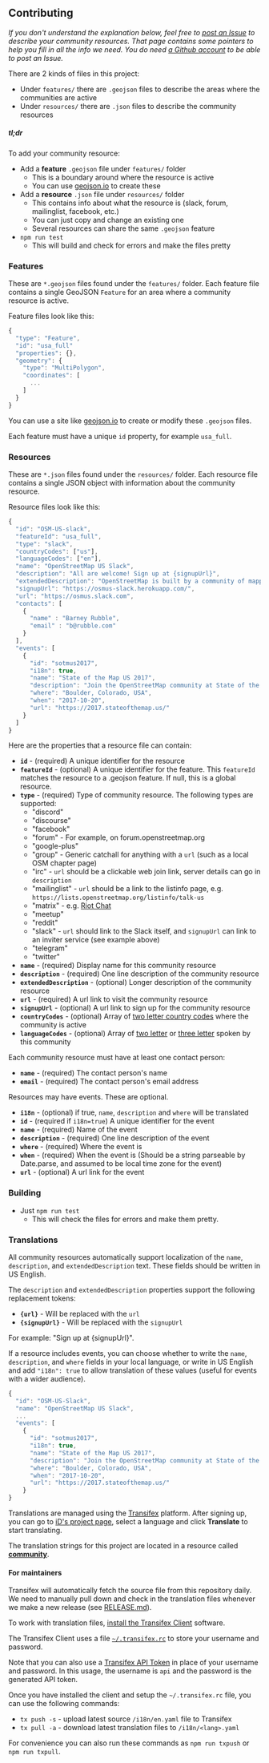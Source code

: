 ## Contributing

*If you don't understand the explanation below, feel free to [post an Issue](https://github.com/osmlab/osm-community-index/issues/new) to describe your community resources. That page contains some pointers to help you fill in all the info we  need. You do need [a Github account](https://github.com/join) to be able to post an Issue.*

There are 2 kinds of files in this project:

* Under `features/` there are `.geojson` files to describe the areas where the communities are active
* Under `resources/` there are `.json` files to describe the community resources

##### tl;dr

To add your community resource:

* Add a **feature** `.geojson` file under `features/` folder
  * This is a boundary around where the resource is active
  * You can use [geojson.io](http://geojson.io) to create these
* Add a **resource** `.json` file under `resources/` folder
  * This contains info about what the resource is (slack, forum, mailinglist, facebook, etc.)
  * You can just copy and change an existing one
  * Several resources can share the same `.geojson` feature
* `npm run test`
  * This will build and check for errors and make the files pretty


### Features

These are `*.geojson` files found under the `features/` folder.
Each feature file contains a single GeoJSON `Feature` for an area where a
community resource is active.

Feature files look like this:

```js
{
  "type": "Feature",
  "id": "usa_full"
  "properties": {},
  "geometry": {
    "type": "MultiPolygon",
    "coordinates": [
      ...
    ]
  }
}
```

You can use a site like [geojson.io](http://geojson.io) to create or modify these `.geojson` files.

Each feature must have a unique `id` property, for example `usa_full`.


### Resources

These are `*.json` files found under the `resources/` folder.
Each resource file contains a single JSON object with information about
the community resource.

Resource files look like this:

```js
{
  "id": "OSM-US-slack",
  "featureId": "usa_full",
  "type": "slack",
  "countryCodes": ["us"],
  "languageCodes": ["en"],
  "name": "OpenStreetMap US Slack",
  "description": "All are welcome! Sign up at {signupUrl}",
  "extendedDescription": "OpenStreetMap is built by a community of mappers that..."
  "signupUrl": "https://osmus-slack.herokuapp.com/",
  "url": "https://osmus.slack.com",
  "contacts": [
    {
      "name" : "Barney Rubble",
      "email" : "b@rubble.com"
    }
  ],
  "events": [
    {
      "id": "sotmus2017",
      "i18n": true,
      "name": "State of the Map US 2017",
      "description": "Join the OpenStreetMap community at State of the Map US in Boulder, Colorado.",
      "where": "Boulder, Colorado, USA",
      "when": "2017-10-20",
      "url": "https://2017.stateofthemap.us/"
    }
  ]
}
```

Here are the properties that a resource file can contain:

* __`id`__ - (required) A unique identifier for the resource
* __`featureId`__ - (optional) A unique identifier for the feature. This `featureId` matches
the resource to a .geojson feature. If null, this is a global resource.
* __`type`__ - (required) Type of community resource. The following types are supported:
  * "discord"
  * "discourse"
  * "facebook"
  * "forum" - For example, on forum.openstreetmap.org
  * "google-plus"
  * "group" - Generic catchall for anything with a `url` (such as a local OSM chapter page)
  * "irc" - `url` should be a clickable web join link, server details can go in `description`
  * "mailinglist" - `url` should be a link to the listinfo page, e.g. `https://lists.openstreetmap.org/listinfo/talk-us`
  * "matrix" - e.g. [Riot Chat](https://matrix.org/docs/projects/client/riot.html)
  * "meetup"
  * "reddit"
  * "slack" - `url` should link to the Slack itself, and `signupUrl` can link to an inviter service (see example above)
  * "telegram"
  * "twitter"
* __`name`__ - (required) Display name for this community resource
* __`description`__ - (required) One line description of the community resource
* __`extendedDescription`__ - (optional) Longer description of the community resource
* __`url`__ - (required) A url link to visit the community resource
* __`signupUrl`__ - (optional) A url link to sign up for the community resource
* __`countryCodes`__ - (optional) Array of [two letter country codes](https://en.wikipedia.org/wiki/ISO_3166-1#Current_codes)
where the community is active
* __`languageCodes`__ - (optional) Array of [two letter](https://en.wikipedia.org/wiki/List_of_ISO_639-1_codes) or [three letter](https://en.wikipedia.org/wiki/List_of_ISO_639-3_codes) spoken by this community

Each community resource must have at least one contact person:

* __`name`__ - (required) The contact person's name
* __`email`__ - (required) The contact person's email address

Resources may have events. These are optional.

* __`i18n`__ - (optional) if true, `name`, `description` and `where` will be translated
* __`id`__ - (required if `i18n=true`) A unique identifier for the event
* __`name`__ - (required) Name of the event
* __`description`__ - (required) One line description of the event
* __`where`__ - (required) Where the event is
* __`when`__ - (required) When the event is (Should be a string parseable by Date.parse, and assumed to be local time zone for the event)
* __`url`__ - (optional) A url link for the event


### Building

* Just `npm run test`
  * This will check the files for errors and make them pretty.


### Translations

All community resources automatically support localization of the
`name`, `description`, and `extendedDescription` text.  These fields
should be written in US English.

The `description` and `extendedDescription` properties support the following
replacement tokens:

* __`{url}`__ - Will be replaced with the `url`
* __`{signupUrl}`__ - Will be replaced with the `signupUrl`

For example: "Sign up at {signupUrl}".

If a resource includes events, you can choose whether to write the
`name`, `description`, and `where` fields in your local language, or
write in US English and add `"i18n": true` to allow translation of these
values (useful for events with a wider audience).

```js
{
  "id": "OSM-US-Slack",
  "name": "OpenStreetMap US Slack",
  ...
  "events": [
    {
      "id": "sotmus2017",
      "i18n": true,
      "name": "State of the Map US 2017",
      "description": "Join the OpenStreetMap community at State of the Map US in Boulder, Colorado.",
      "where": "Boulder, Colorado, USA",
      "when": "2017-10-20",
      "url": "https://2017.stateofthemap.us/"
    }
}
```

Translations are managed using the
[Transifex](https://www.transifex.com/projects/p/id-editor/) platform.
After signing up, you can go to [iD's project page](https://www.transifex.com/projects/p/id-editor/),
select a language and click **Translate** to start translating.

The translation strings for this project are located in a resource called
[**community**](https://www.transifex.com/openstreetmap/id-editor/community/).


#### For maintainers

Transifex will automatically fetch the source file from this repository daily.
We need to manually pull down and check in the translation files whenever we
make a new release (see [RELEASE.md](RELEASE.md)).

To work with translation files,
[install the Transifex Client](https://docs.transifex.com/client/introduction) software.

The Transifex Client uses a file
[`~/.transifex.rc`](https://docs.transifex.com/client/client-configuration#-transifexrc)
to store your username and password.

Note that you can also use a
[Transifex API Token](https://docs.transifex.com/api/introduction#authentication)
in place of your username and password.  In this usage, the username is `api`
and the password is the generated API token.

Once you have installed the client and setup the `~/.transifex.rc` file, you can
use the following commands:

* `tx push -s`  - upload latest source `/i18n/en.yaml` file to Transifex
* `tx pull -a`  - download latest translation files to `/i18n/<lang>.yaml`

For convenience you can also run these commands as `npm run txpush` or `npm run txpull`.
